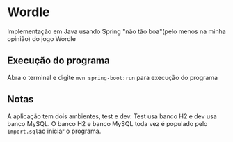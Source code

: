 # Wordle

Implementação em Java usando Spring "não tão boa"(pelo menos na minha opinião) do jogo Wordle

## Execução do programa

Abra o terminal e digite `mvn spring-boot:run` para execução do programa

## Notas

A aplicação tem dois ambientes, test e dev. Test usa banco H2 e dev usa banco MySQL. O banco H2 e banco MySQL toda vez é populado pelo `import.sql`ao iniciar o programa.